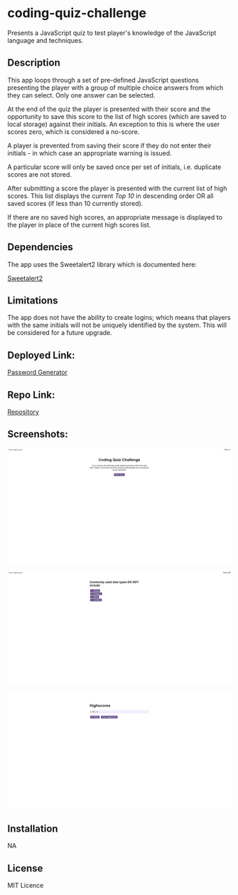 # coding-quiz-challenge
Presents a JavaScript quiz to test player's knowledge of the JavaScript language and techniques.

## Description

This app loops through a set of pre-defined JavaScript questions presenting the player with a group of multiple choice answers from which they can select. Only one answer can be selected.

At the end of the quiz the player is presented with their score and the opportunity to save this score to the list of high scores (which are saved to local storage) against their initials. An exception to this is where the user scores zero, which is considered a no-score.

A player is prevented from saving their score if they do not enter their initials - in which case an appropriate warning is issued.

A particular score will only be saved once per set of initials, i.e. duplicate scores are not stored.

After submitting a score the player is presented with the current list of high scores. This list displays the current *Top 10* in descending order OR all saved scores (if less than 10 currently stored).

If there are no saved high scores, an appropriate message is displayed to the player in place of the current high scores list.

## Dependencies

The app uses the Sweetalert2 library which is documented here:

[Sweetalert2](https://sweetalert2.github.io/)

## Limitations

The app does not have the ability to create logins; which means that players with the same initials will not be uniquely identified by the system. This will be considered for a future upgrade.

## Deployed Link:

[Password Generator](https://anthonycroft.github.io/coding-quiz-challenge/)

## Repo Link:

[Repository](https://github.com/anthonycroft/coding-quiz-challenge)

## Screenshots:

![Coding Quiz Challenge Home Page](https://github.com/anthonycroft/coding-quiz-challenge/blob/main/assets/images/coding-quiz-start-page.png)

![Coding Quiz Challenge High Scores Page](https://github.com/anthonycroft/coding-quiz-challenge/blob/main/assets/images/coding-quiz-question-page.png)

![Coding Quiz Challenge Question Page](https://github.com/anthonycroft/coding-quiz-challenge/blob/main/assets/images/coding-quiz-highscores-page.png)

## Installation

NA

## License

MIT Licence

